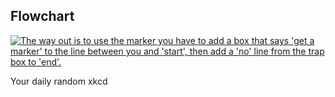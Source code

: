 ## Flowchart
[![The way out is to use the marker you have to add a box that says 'get a marker' to the line between you and 'start', then add a 'no' line from the trap box to 'end'.](https://imgs.xkcd.com/comics/flowchart.png)](https://xkcd.com/1195/ "The way out is to use the marker you have to add a box that says 'get a marker' to the line between you and 'start', then add a 'no' line from the trap box to 'end'.")

Your daily random xkcd
